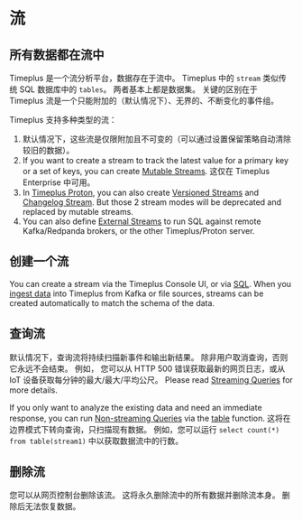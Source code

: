 # 流

## 所有数据都在流中

Timeplus 是一个流分析平台，数据存在于流中。 Timeplus 中的 `stream` 类似传统 SQL 数据库中的 `tables`。 两者基本上都是数据集。 关键的区别在于 Timeplus 流是一个只能附加的（默认情况下）、无界的、不断变化的事件组。

Timeplus 支持多种类型的流：

1. 默认情况下，这些流是仅限附加且不可变的（可以通过设置保留策略自动清除较旧的数据）。
2. If you want to create a stream to track the latest value for a primary key or a set of keys, you can create [Mutable Streams](/mutable-stream). 这仅在 Timeplus Enterprise 中可用。
3. In [Timeplus Proton](/proton), you can also create [Versioned Streams](/versioned-stream) and [Changelog Stream](/changelog-stream). But those 2 stream modes will be deprecated and replaced by mutable streams.
4. You can also define [External Streams](/external-stream) to run SQL against remote Kafka/Redpanda brokers, or the other Timeplus/Proton server.

## 创建一个流
You can create a stream via the Timeplus Console UI, or via [SQL](/sql-create-stream). When you [ingest data](/ingestion) into Timeplus from Kafka or file sources, streams can be created automatically to match the schema of the data.

## 查询流

默认情况下，查询流将持续扫描新事件和输出新结果。 除非用户取消查询，否则它永远不会结束。 例如， 您可以从 HTTP 500 错误获取最新的网页日志，或从 IoT 设备获取每分钟的最大/最大/平均公尺。 Please read [Streaming Queries](/stream-query) for more details.

If you only want to analyze the existing data and need an immediate response, you can run [Non-streaming Queries](/history) via the [table](/functions_for_streaming#table) function. 这将在边界模式下转向查询，只扫描现有数据。 例如，您可以运行 `select count(*) from table(stream1)` 中以获取数据流中的行数。



## 删除流

您可以从网页控制台删除该流。 这将永久删除流中的所有数据并删除流本身。 删除后无法恢复数据。
